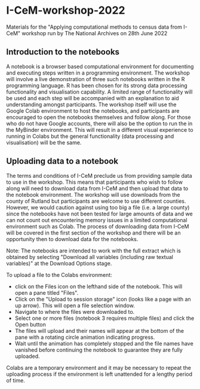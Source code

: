 # I-CeM-workshop-2022

Materials for the "Applying computational methods to census data from I-CeM" workshop run by The National Archives on 28th June 2022

## Introduction to the notebooks

A notebook is a browser based computational environment for documenting and executing steps written in a programming environment. The workshop will involve a live demonstration of three such notebooks written in the R programming language. R has been chosen for its strong data processing functionality and visualisation capability. A limited range of functionality will be used and each step will be accompanied with an explanation to aid understanding amongst participants. The workshop itself will use the Google Colab environment to host the notebooks, and participants are encouraged to open the notebooks themselves and follow along. For those who do not have Google accounts, there will also be the option to run the in the MyBinder environment. This will result in a different visual experience to running in Colabs but the general functionality (data processing and visualisation) will be the same.

## Uploading data to a notebook

The terms and conditions of I-CeM preclude us from providing sample data to use in the workshop. This means that participants who wish to follow along will need to download data from I-CeM and then upload that data to the notebook environment. The workshop will use downloads from the county of Rutland but participants are welcome to use different counties. However, we would caution against using too big a file (i.e. a large county) since the notebooks have not been tested for large amounts of data and we can not count out encountering memory issues in a limited computational environment such as Colab. The process of downloading data from I-CeM will be covered in the first section of the workshop and there will be an opportunity then to download data for the notebooks.

Note: The notebooks are intended to work with the full extract which is obtained by selecting "Download all variables (including raw textual variables)" at the Download Options stage.

To upload a file to the Colabs environment:
- click on the Files icon on the lefthand side of the notebook. This will open a pane titled "Files".
- Click on the "Upload to session storage" icon (looks like a page with an up arrow). This will open a file selection window.
- Navigate to where the files were downloaded to.
- Select one or more files (notebook 3 requires multiple files) and click the Open button
- The files will upload and their names will appear at the bottom of the pane with a rotating circle animation indicating progress.
- Wait until the animation has completely stopped and the file names have vanished before continuing the notebook to guarantee they are fully uploaded.

Colabs are a temporary environment and it may be necessary to repeat the uploading process if the environment is left unattended for a lengthy period of time.

